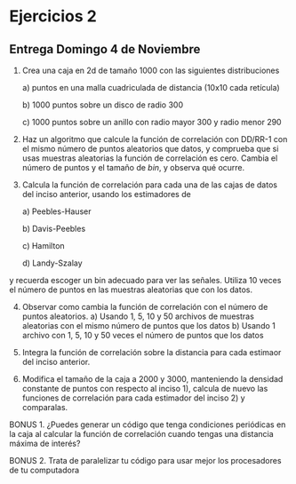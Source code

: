# Ejercicios 2

## Entrega Domingo 4 de Noviembre


1. Crea una caja en 2d de tamaño 1000 con las siguientes distribuciones
 
    a) puntos en una malla cuadriculada de distancia (10x10 cada retícula)
  
    b) 1000 puntos sobre un disco de radio 300
  
    c) 1000 puntos sobre un anillo con radio mayor 300 y radio menor 290 

2. Haz un algoritmo que calcule la función de correlación con DD/RR-1 con el mismo número de puntos aleatorios que datos, y comprueba que si usas muestras aleatorias la función de correlación es cero. Cambia el número de puntos y el tamaño de *bin*, y observa qué ocurre.

3. Calcula la función de correlación para cada una de las cajas de datos del inciso anterior, usando los estimadores de

    a) Peebles-Hauser
  
    b) Davis-Peebles
  
    c) Hamilton
    
    d) Landy-Szalay

y recuerda escoger un bin adecuado para ver las señales. Utiliza 10 veces el número de puntos en las muestras aleatorias que con los datos.

4. Observar como cambia la función de correlación con el número de puntos aleatorios.
    a) Usando 1, 5, 10 y 50 archivos de muestras aleatorias con el mismo número de puntos que los datos
    b) Usando 1 archivo con 1, 5, 10 y 50 veces el número de puntos que los datos

5. Integra la función de correlación sobre la distancia para cada estimaor del inciso anterior.

6. Modifica el tamaño de la caja a 2000 y 3000, manteniendo la densidad constante de puntos con respecto al inciso 1), calcula 
de nuevo las funciones de correlación para cada estimador del inciso 2) y comparalas.

BONUS 1. ¿Puedes generar un código que tenga condiciones periódicas en la caja al calcular la función de correlación cuando tengas una distancia máxima de interés?

BONUS 2. Trata de paralelizar tu código para usar mejor los procesadores de tu computadora


